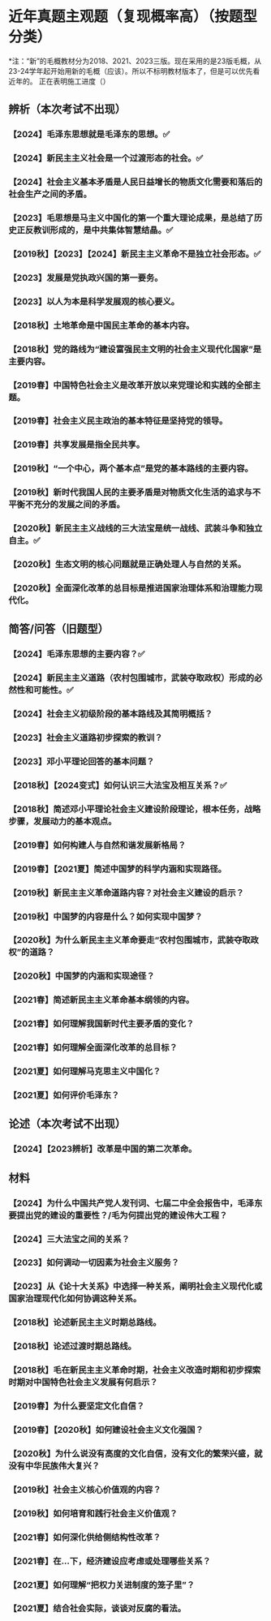 # 近年真题主观题（复现概率高）（按题型分类）

\*注：“新”的毛概教材分为2018、2021、2023三版。现在采用的是23版毛概，从23-24学年起开始用新的毛概（应该）。所以不标明教材版本了，但是可以优先看近年的。
正在表明施工进度（）

## 辨析（本次考试不出现）

### 【2024】毛泽东思想就是毛泽东的思想。✅

### 【2024】新民主主义社会是一个过渡形态的社会。✅

### 【2024】社会主义基本矛盾是人民日益增长的物质文化需要和落后的社会生产之间的矛盾。

### 【2023】毛思想是马主义中国化的第一个重大理论成果，是总结了历史正反教训形成的，是中共集体智慧结晶。✅

### 【2019秋】【2023】【2024】新民主主义革命不是独立社会形态。✅

### 【2023】发展是党执政兴国的第一要务。

### 【2023】以人为本是科学发展观的核心要义。

### 【2018秋】土地革命是中国民主革命的基本内容。

### 【2018秋】党的路线为“建设富强民主文明的社会主义现代化国家”是主要内容。

### 【2019春】中国特色社会主义是改革开放以来党理论和实践的全部主题。

### 【2019春】社会主义民主政治的基本特征是坚持党的领导。

### 【2019春】共享发展是指全民共享。

### 【2019秋】“一个中心，两个基本点”是党的基本路线的主要内容。

### 【2019秋】新时代我国人民的主要矛盾是对物质文化生活的追求与不平衡不充分的发展之间的矛盾。

### 【2020秋】新民主主义战线的三大法宝是统一战线、武装斗争和独立自主。✅

### 【2020秋】生态文明的核心问题就是正确处理人与自然的关系。

### 【2020秋】全面深化改革的总目标是推进国家治理体系和治理能力现代化。

## 简答/问答（旧题型）

### 【2024】毛泽东思想的主要内容？✅

### 【2024】新民主主义道路（农村包围城市，武装夺取政权）形成的必然性和可能性。✅

### 【2024】社会主义初级阶段的基本路线及其简明概括？

### 【2023】社会主义道路初步探索的教训？

### 【2023】邓小平理论回答的基本问题？

### 【2018秋】【2024变式】如何认识三大法宝及相互关系？✅

### 【2018秋】简述邓小平理论社会主义建设阶段理论，根本任务，战略步骤，发展动力的基本观点。

### 【2019春】如何构建人与自然和谐发展新格局？

### 【2019春】【2021夏】简述中国梦的科学内涵和实现路径。

### 【2019秋】新民主主义革命道路内容？对社会主义建设的启示？

### 【2019秋】中国梦的内容是什么？如何实现中国梦？

### 【2020秋】为什么新民主主义革命要走“农村包围城市，武装夺取政权”的道路？

### 【2020秋】中国梦的内涵和实现途径？

### 【2021春】简述新民主主义革命基本纲领的内容。

### 【2021春】如何理解我国新时代主要矛盾的变化？

### 【2021春】如何理解全面深化改革的总目标？

### 【2021夏】如何理解马克思主义中国化？

### 【2021夏】如何评价毛泽东？

## 论述（本次考试不出现）

### 【2024】【2023辨析】改革是中国的第二次革命。

## 材料

### 【2024】为什么中国共产党人发刊词、七届二中全会报告中，毛泽东要提出党的建设的重要性？/毛为何提出党的建设伟大工程？

### 【2024】三大法宝之间的关系？

### 【2023】如何调动一切因素为社会主义服务？

### 【2023】从《论十大关系》中选择一种关系，阐明社会主义现代化或国家治理现代化如何协调这种关系。

### 【2018秋】论述新民主主义时期总路线。

### 【2018秋】论述过渡时期总路线。

### 【2018秋】毛在新民主主义革命时期，社会主义改造时期和初步探索时期对中国特色社会主义发展有何启示？

### 【2019春】为什么要坚定文化自信？

### 【2019春】【2020秋】如何建设社会主义文化强国？

### 【2020秋】为什么说没有高度的文化自信，没有文化的繁荣兴盛，就没有中华民族伟大复兴？

### 【2019秋】社会主义核心价值观的内容？

### 【2019秋】如何培育和践行社会主义价值观？

### 【2021春】如何深化供给侧结构性改革？

### 【2021春】在...下，经济建设应考虑或处理哪些关系？

### 【2021夏】如何理解“把权力关进制度的笼子里”？

### 【2021夏】结合社会实际，谈谈对反腐的看法。
